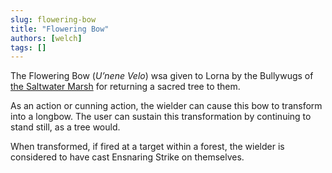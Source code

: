 ```yaml
---
slug: flowering-bow
title: "Flowering Bow"
authors: [welch]
tags: []
---
```


The Flowering Bow (*U’nene Velo*) wsa given to Lorna by the Bullywugs of [the Saltwater Marsh](/wikis/the-saltwater-marsh) for returning a sacred tree to them.
 
As an action or cunning action, the wielder can cause this bow to transform into a longbow. The user can sustain this transformation by continuing to stand still, as a tree would.
 
When transformed, if fired at a target within a forest, the wielder is considered to have cast Ensnaring Strike on themselves.